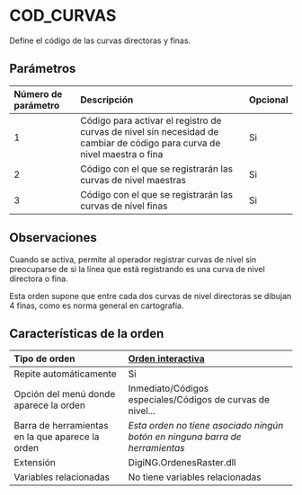 # COD\_CURVAS

Define el código de las curvas directoras y finas.

## Parámetros

| Número de parámetro | Descripción | Opcional |
| :--- | :--- | :--- |
| 1 | Código para activar el registro de curvas de nivel sin necesidad de cambiar de código para curva de nivel maestra o fina | Si |
| 2 | Código con el que se registrarán las curvas de nivel maestras | Si |
| 3 | Código con el que se registrarán las curvas de nivel finas | Si |

## Observaciones

Cuando se activa, permite al operador registrar curvas de nivel sin preocuparse de si la línea que está registrando es una curva de nivel directora o fina.

Esta orden supone que entre cada dos curvas de nivel directoras se dibujan 4 finas, como es norma general en cartografía.

## Características de la orden

| Tipo de orden | [Orden interactiva](cod-curvas.md) |
| :--- | :--- |
| Repite automáticamente | Si |
| Opción del menú donde aparece la orden | Inmediato/Códigos especiales/Códigos de curvas de nivel... |
| Barra de herramientas en la que aparece la orden | _Esta orden no tiene asociado ningún botón en ninguna barra de herramientas_ |
| Extensión | DigiNG.OrdenesRaster.dll |
| Variables relacionadas | No tiene variables relacionadas |


